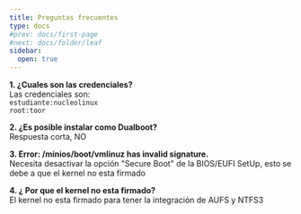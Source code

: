 ```yaml
---
title: Preguntas frecuentes
type: docs
#prev: docs/first-page
#next: docs/folder/leaf
sidebar:
  open: true
---
```



**1. ¿Cuales son las credenciales?**  
Las credenciales son:  
`estudiante:nucleolinux`  
`root:toor`

**2. ¿Es posible instalar como Dualboot?**  
Respuesta corta, NO

**3. Error: /minios/boot/vmlinuz has invalid signature.**  
Necesita desactivar la opción "Secure Boot" de la BIOS/EUFI SetUp, esto se debe a que el kernel no esta firmado

**4. ¿ Por que el kernel no esta firmado?**  
El kernel no esta firmado para tener la integración de AUFS y NTFS3
